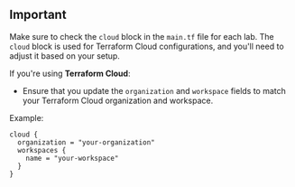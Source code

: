 ## Important

Make sure to check the `cloud` block in the `main.tf` file for each lab. The `cloud` block is used for Terraform Cloud configurations, and you'll need to adjust it based on your setup.

If you're using **Terraform Cloud**:
- Ensure that you update the `organization` and `workspace` fields to match your Terraform Cloud organization and workspace.

Example:
```hcl
cloud {
  organization = "your-organization"
  workspaces {
    name = "your-workspace"
  }
}
